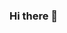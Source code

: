 ### Hi there 👋

<!--
**nikhilnanda21/nikhilnanda21** is a ✨ _special_ ✨ repository because its `README.md` (this file) appears on your GitHub profile.

Here are some ideas to get you started:

- 🔭 I’m currently working on ...
- 🌱 I’m currently learning ...
- 👯 I’m looking to collaborate on ...
- 🤔 I’m looking for help with ...
- 💬 Ask me about ...
- 📫 How to reach me: ...
- 😄 Pronouns: ...
- ⚡ Fun fact: ...
-->

<!--[![Spotify](https://21txypdik6gbafbnxdljs2vbi
.vercel.app/api/spotify)](https://open.spotify.com/user/21txypdik6gbafbnxdljs2vbi
)-->

